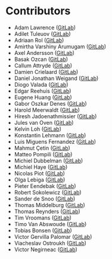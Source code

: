 # Contributors

- Adam Lawrence ([GitLab](https://gitlab.com/adamorangeqs))
- Adilet Tuleuov ([GitLab](https://gitlab.com/adilnaut))
- Adriaan Rol ([GitLab](https://gitlab.com/AdriaanRol))
- Amirtha Varshiny Arumugam ([GitLab](https://gitlab.com/avarshiny))
- Axel Andersson ([GitLab](https://gitlab.com/axean))
- Basak Ozcan ([GitLab](https://gitlab.com/bozcan))
- Callum Attryde ([GitLab](https://gitlab.com/CallumAttryde))
- Damien Crielaard ([GitLab](https://gitlab.com/dcrielaard))
- Daniel Jonathan Weigand ([GitLab](https://gitlab.com/djweigand))
- Diogo Valada ([GitLab](https://gitlab.com/Astlan))
- Edgar Reehuis ([GitLab](https://gitlab.com/ereehuis))
- Eugene Huang ([GitLab](https://gitlab.com/eugenhu))
- Gabor Oszkar Denes ([GitLab](https://gitlab.com/gdenes))
- Harold Meerwaldt ([GitLab](https://gitlab.com/haroldmeerwaldt))
- Hiresh Jadoenathmissier ([GitLab](https://gitlab.com/HireshJ1))
- Jules van Oven ([GitLab](https://gitlab.com/jvoven))
- Kelvin Loh ([GitLab](https://gitlab.com/kel85uk))
- Konstantin Lehmann ([GitLab](https://gitlab.com/konstantin-orangeqs))
- Luis Miguens Fernandez ([GitLab](https://gitlab.com/luis.miguens))
- Mahmut Çetin ([GitLab](https://gitlab.com/cetin-oqs))
- Matteo Pompili ([GitLab](https://gitlab.com/matpompili))
- Michiel Dubbelman ([GitLab](https://gitlab.com/MichielDubbelman))
- Michiel Haye ([GitLab](https://gitlab.com/hayemj))
- Nicolas Piot ([GitLab](https://gitlab.com/npiot))
- Olga Lebiga ([GitLab](https://gitlab.com/olebiga))
- Pieter Eendebak ([GitLab](https://gitlab.com/peendebak))
- Robert Sokolewicz ([GitLab](https://gitlab.com/rsokolewicz))
- Sander de Snoo ([GitLab](https://gitlab.com/sldesnoo-Delft))
- Thomas Middelburg ([GitLab](https://gitlab.com/ThomasMiddelburg))
- Thomas Reynders ([GitLab](https://gitlab.com/treynders))
- Tim Vroomans ([GitLab](https://gitlab.com/TimVroomans))
- Timo Van Abswoude ([GitLab](https://gitlab.com/Timo_van_Abswoude)) 
- Tobias Bonsen ([GitLab](https://gitlab.com/tobiasbonsen))
- Victor Gervilla Palomar ([GitLab](https://gitlab.com/v_palomar))
- Viacheslav Ostroukh ([GitLab](https://gitlab.com/slavoutich))
- Victor Negirneac ([GitLab](https://gitlab.com/caenrigen))
